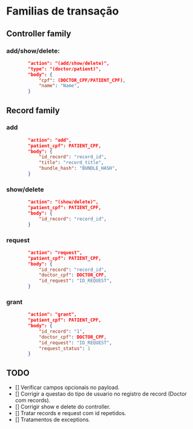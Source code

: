 # Familias de transação

## Controller family

### add/show/delete:
``` json
        "action": "(add/show/delete)",
        "type": "(doctor/patient)",
        "body": {
            "cpf": (DOCTOR_CPF/PATIENT_CPF),
            "name": "Name",
        }
```

## Record family

### add
```json
        "action": "add",
        "patient_cpf": PATIENT_CPF,
        "body": {
            "id_record": "record_id",
            "title": "record_title",
            "bundle_hash": "BUNDLE_HASH",
        }
```
### show/delete
```json
        "action": "(show/delete)",
        "patient_cpf": PATIENT_CPF,
        "body": {
            "id_record": "record_id",
        }
```

### request 
```json
        "action": "request",
        "patient_cpf": PATIENT_CPF,
        "body": {
            "id_record": "record_id",
            "doctor_cpf": DOCTOR_CPF, 
            "id_request": "ID_REQUEST",
        }
```
### grant
```json
        "action": "grant",
        "patient_cpf": PATIENT_CPF,
        "body": {
            "id_record": "1",
            "doctor_cpf": DOCTOR_CPF, 
            "id_request": "ID_REQUEST",
            "request_status": 1
        }
```
## TODO

- [] Verificar campos opcionais no payload.
- [] Corrigir a questao do tipo de usuario no registro de record (Doctor com records).
- [] Corrigir show e delete do controller.
- [] Tratar records e request com id repetidos.
- [] Tratamentos de exceptions.
